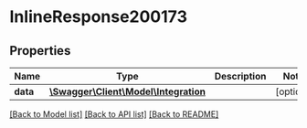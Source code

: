 # InlineResponse200173

## Properties
Name | Type | Description | Notes
------------ | ------------- | ------------- | -------------
**data** | [**\Swagger\Client\Model\Integration**](Integration.md) |  | [optional] 

[[Back to Model list]](../../README.md#documentation-for-models) [[Back to API list]](../../README.md#documentation-for-api-endpoints) [[Back to README]](../../README.md)

